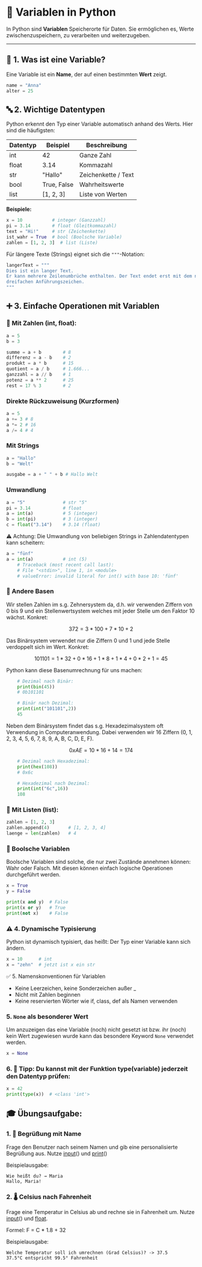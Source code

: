# 🧠 Variablen in Python

In Python sind **Variablen** Speicherorte für Daten. Sie ermöglichen es, Werte zwischenzuspeichern, zu verarbeiten und weiterzugeben.

---

## 📝 1. Was ist eine Variable?

Eine Variable ist ein **Name**, der auf einen bestimmten **Wert** zeigt.

```python
name = "Anna"
alter = 25
```
 
## 🔤 2. Wichtige Datentypen

Python erkennt den Typ einer Variable automatisch anhand des Werts. Hier sind die häufigsten:

Datentyp | Beispiel | Beschreibung 
-- | -- | ---
int | 42 | Ganze Zahl 
float | 3.14 | Kommazahl 
str | "Hallo" | Zeichenkette / Text 
bool | True, False | Wahrheitswerte 
list | [1, 2, 3] | Liste von Werten 

**Beispiele:**
```python
x = 10           # integer (Ganzzahl)
pi = 3.14        # float (Gleitkommazahl)
text = "Hi!"     # str (Zeichenkette)
ist_wahr = True  # bool (Boolsche Variable)
zahlen = [1, 2, 3]  # list (Liste)
```

Für längere Texte (Strings) eignet sich die `"""`-Notation:

```python
langerText = """
Dies ist ein langer Text. 
Er kann mehrere Zeilenumbrüche enthalten. Der Text endet erst mit dem nächsten
dreifachen Anführungszeichen. 
"""
```


## ➕ 3. Einfache Operationen mit Variablen
### 🔢 Mit Zahlen (int, float):
```python
a = 5
b = 3

summe = a + b        # 8
differenz = a - b    # 2
produkt = a * b      # 15
quotient = a / b     # 1.666...
ganzzahl = a // b    # 1
potenz = a ** 2      # 25
rest = 17 % 3        # 2
```

### Direkte Rückzuweisung (Kurzformen)
```python
a = 5
a += 3 # 8
a *= 2 # 16
a /= 4 # 4
```

### Mit Strings
```python
a = "Hallo"
b = "Welt"

ausgabe = a + " " + b # Hallo Welt
```

### Umwandlung 
```python
a = "5"              # str "5"
pi = 3.14            # float
a = int(a)           # 5 (integer)
b = int(pi)          # 3 (integer)
c = float("3.14")    # 3.14 (float)
```

⚠️ Achtung: Die Umwandlung von beliebigen Strings in Zahlendatentypen kann scheitern:

```python
a = "fünf"            
a = int(a)           # int (5)
    # Traceback (most recent call last):
    # File "<stdin>", line 1, in <module>
    # valueError: invalid literal for int() with base 10: 'fünf'
```

### 🔢 Andere Basen
Wir stellen Zahlen im s.g. Zehnersystem da, d.h. wir verwenden Ziffern von 0 bis 9 und ein Stellenwertsystem welches mit jeder Stelle um den Faktor 10 wächst. Konkret:

$$ 372 = 3 * 100 + 7 * 10 + 2$$

Das Binärsystem verwendet nur die Ziffern 0 und 1 und jede Stelle verdoppelt sich im Wert. Konkret:

$$101101 = 1 * 32 + 0 * 16 + 1 * 8 + 1 * 4 + 0 * 2 + 1 = 45$$

Python kann diese Basenumrechnung für uns machen:

```python
    # Dezimal nach Binär:
    print(bin(45))
    # 0b101101

    # Binär nach Dezimal:
    print(int("101101",2))
    45
```

Neben dem Binärsystem findet das s.g. Hexadezimalsystem oft Verwendung in Computeranwendung. Dabei verwenden wir 16 Ziffern (0, 1, 2, 3, 4, 5, 6, 7, 8, 9, A, B, C, D, E, F). 

$$ 0xAE = 10 * 16 + 14 = 174$$

```python
    # Dezimal nach Hexadezimal:
    print(hex(108))
    # 0x6c

    # Hexadezimal nach Dezimal:
    print(int("6c",16))
    108
```

### 📏 Mit Listen (list):
```python
zahlen = [1, 2, 3]
zahlen.append(4)       # [1, 2, 3, 4]
laenge = len(zahlen)   # 4
```

### 🎯 Boolsche Variablen
Boolsche Variablen sind solche, die nur zwei Zustände annehmen können: Wahr oder Falsch. Mit diesen können einfach logische Operationen durchgeführt werden.

```python
x = True
y = False

print(x and y)  # False
print(x or y)   # True
print(not x)    # False
```

### ⚠️ 4. Dynamische Typisierung
Python ist dynamisch typisiert, das heißt: Der Typ einer Variable kann sich ändern.
```python
x = 10      # int
x = "zehn"  # jetzt ist x ein str
```

✅ 5. Namenskonventionen für Variablen
* Keine Leerzeichen, keine Sonderzeichen außer _
* Nicht mit Zahlen beginnen
* Keine reservierten Wörter wie if, class, def als Namen verwenden

### 5. `None` als besonderer Wert
Um anzuzeigen das eine Variable (noch) nicht gesetzt ist bzw. ihr (noch) kein Wert zugewiesen wurde kann das besondere Keyword `None` verwendet werden. 

```python
x = None
```

### 6. 🧠 Tipp: Du kannst mit der Funktion type(variable) jederzeit den Datentyp prüfen:
```python
x = 42
print(type(x))  # <class 'int'>
```

## 🎓 Übungsaufgabe:
### 1. 📌 Begrüßung mit Name
Frage den Benutzer nach seinem Namen und gib eine personalisierte Begrüßung aus.
 Nutze [input](https://www.w3schools.com/python/ref_func_input.asp)() und [print](https://www.w3schools.com/python/ref_func_print.asp)()

Beispielausgabe:

    Wie heißt du? → Maria
    Hallo, Maria!

### 2. 🌡️ Celsius nach Fahrenheit
Frage eine Temperatur in Celsius ab und rechne sie in Fahrenheit um.
Nutze [input](https://www.w3schools.com/python/ref_func_input.asp)() und [float](https://www.w3schools.com/python/ref_func_float.asp).

Formel: F = C * 1.8 + 32    

Beispielausgabe:

    Welche Temperatur soll ich umrechnen (Grad Celsius)? -> 37.5
    37.5°C entspricht 99.5° Fahrenheit